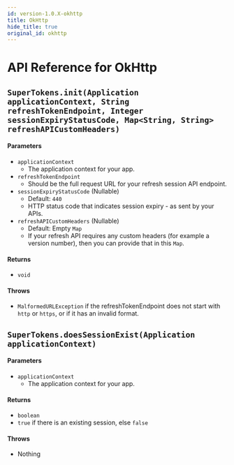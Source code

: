```yaml
---
id: version-1.0.X-okhttp
title: OkHttp
hide_title: true
original_id: okhttp
---
```


# API Reference for OkHttp

<div class="divider"></div>

## ```SuperTokens.init(Application applicationContext, String refreshTokenEndpoint, Integer sessionExpiryStatusCode, Map<String, String> refreshAPICustomHeaders)```
#### Parameters
- ```applicationContext```
    - The application context for your app.
- ```refreshTokenEndpoint```
    - Should be the full request URL for your refresh session API endpoint.
- ```sessionExpiryStatusCode``` (Nullable)
    - Default: ```440```
    - HTTP status code that indicates session expiry - as sent by your APIs.
- ```refreshAPICustomHeaders``` (Nullable)
    - Default: Empty ```Map```
    - If your refresh API requires any custom headers (for example a version number), then you can provide that in this ```Map```.

#### Returns
- ```void```

#### Throws
- ```MalformedURLException``` if the refreshTokenEndpoint does not start with ```http``` or ```https```, or if it has an invalid format.

<div class="divider"></div>

## ```SuperTokens.doesSessionExist(Application applicationContext)```

#### Parameters
- ```applicationContext```
    - The application context for your app.

#### Returns
- ```boolean```
- ```true``` if there is an existing session, else ```false```

#### Throws
- Nothing
